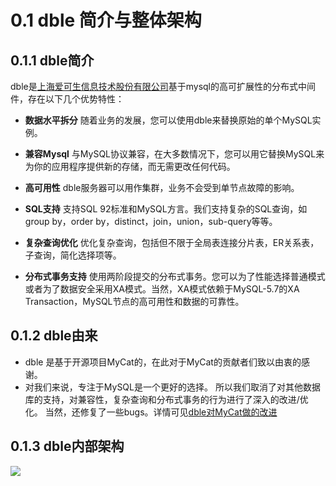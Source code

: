 # 0.1 dble 简介与整体架构
## 0.1.1 dble简介
dble是[上海爱可生信息技术股份有限公司](http://www.actionsky.com/)基于mysql的高可扩展性的分布式中间件，存在以下几个优势特性：

+ **数据水平拆分** 随着业务的发展，您可以使用dble来替换原始的单个MySQL实例。

+ **兼容Mysql** 与MySQL协议兼容，在大多数情况下，您可以用它替换MySQL来为你的应用程序提供新的存储，而无需更改任何代码。

+ **高可用性** dble服务器可以用作集群，业务不会受到单节点故障的影响。

+ **SQL支持** 支持SQL 92标准和MySQL方言。我们支持复杂的SQL查询，如group by，order by，distinct，join，union，sub-query等等。

+ **复杂查询优化** 优化复杂查询，包括但不限于全局表连接分片表，ER关系表，子查询，简化选择项等。

+ **分布式事务支持** 使用两阶段提交的分布式事务。您可以为了性能选择普通模式或者为了数据安全采用XA模式。当然，XA模式依赖于MySQL-5.7的XA Transaction，MySQL节点的高可用性和数据的可靠性。

##  0.1.2 dble由来
 
 + dble 是基于开源项目MyCat的，在此对于MyCat的贡献者们致以由衷的感谢。
 + 对我们来说，专注于MySQL是一个更好的选择。 所以我们取消了对其他数据库的支持，对兼容性，复杂查询和分布式事务的行为进行了深入的改进/优化。 当然，还修复了一些bugs。详情可见[dble对MyCat做的改进](https://github.com/actiontech/dble/wiki/dble对MyCat做的增强)
 
##  0.1.3 dble内部架构
![](https://github.com/actiontech/dble/raw/master/docs/architecture.PNG)